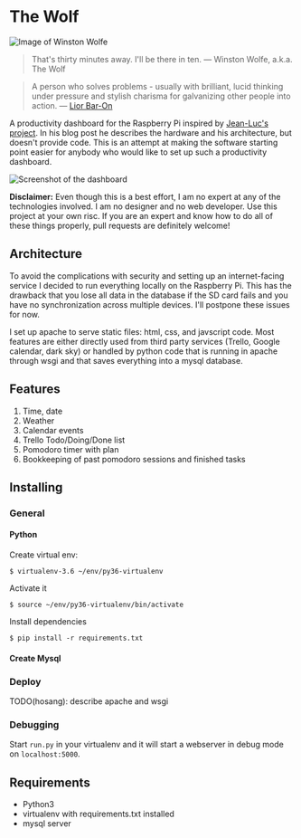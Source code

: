 # The Wolf

![Image of Winston Wolfe](https://raw.githubusercontent.com/hosang/thewolf/master/thewolf/static/images/winston-good-coffee.jpg)

> That's thirty minutes away. I'll be there in ten.
> — Winston Wolfe, a.k.a. The Wolf

> A person who solves problems - usually with brilliant, lucid thinking under pressure and stylish charisma for galvanizing other people into action.
> — [Lior Bar-On](https://www.urbandictionary.com/define.php?term=Winston%20Wolf)

A productivity dashboard for the Raspberry Pi inspired by
[Jean-Luc's project](https://www.jlwinkler.com/2017-05-25/raspberry-pi-productivity-dashboard/).
In his blog post he describes the hardware and his architecture, but doesn't
provide code. This is an attempt at making the software starting point
easier for anybody who would like to set up such a productivity dashboard.

![Screenshot of the dashboard](https://raw.githubusercontent.com/hosang/thewolf/screenshot.png)

**Disclaimer:** Even though this is a best effort, I am no expert at any of
the technologies involved. I am no designer and no web developer. Use this
project at your own risc. If you are an expert and know how to do all of these
things properly, pull requests are definitely welcome!


## Architecture

To avoid the complications with security and setting up an internet-facing
service I decided to run everything locally on the Raspberry Pi. This has the
drawback that you lose all data in the database if the SD card fails and
you have no synchronization across multiple devices. I'll postpone these
issues for now.

I set up apache to serve static files: html, css, and javscript code. Most
features are either directly used from third party services (Trello, Google
calendar, dark sky) or handled by python code that is running in apache
through wsgi and that saves everything into a mysql database.

## Features

1. Time, date
1. Weather
1. Calendar events
1. Trello Todo/Doing/Done list
1. Pomodoro timer with plan
1. Bookkeeping of past pomodoro sessions and finished tasks

## Installing

### General

#### Python

Create virtual env:
```
$ virtualenv-3.6 ~/env/py36-virtualenv
```

Activate it
```
$ source ~/env/py36-virtualenv/bin/activate
```

Install dependencies
```
$ pip install -r requirements.txt
```

#### Create Mysql

### Deploy
TODO(hosang): describe apache and wsgi

### Debugging

Start `run.py` in your virtualenv and it will start a webserver in debug mode
on `localhost:5000`.

## Requirements

* Python3
* virtualenv with requirements.txt installed
* mysql server

